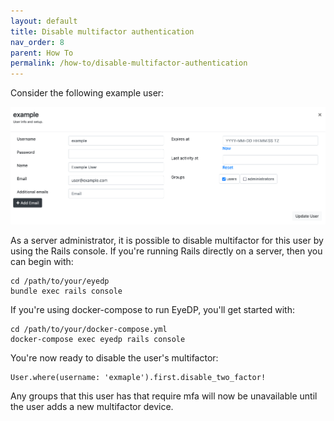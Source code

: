 ```yaml
---
layout: default
title: Disable multifactor authentication
nav_order: 8
parent: How To
permalink: /how-to/disable-multifactor-authentication
---
```


Consider the following example user:

![example user](/images/example_user.png)

As a server administrator, it is possible to disable multifactor for this user by using the Rails console. If you're running Rails directly on a server, then you can begin with:

```
cd /path/to/your/eyedp
bundle exec rails console
```

If you're using docker-compose to run EyeDP, you'll get started with:

```
cd /path/to/your/docker-compose.yml
docker-compose exec eyedp rails console
```

You're now ready to disable the user's multifactor:

```rails
User.where(username: 'exmaple').first.disable_two_factor!
```

Any groups that this user has that require mfa will now be unavailable until the user adds a new multifactor device.